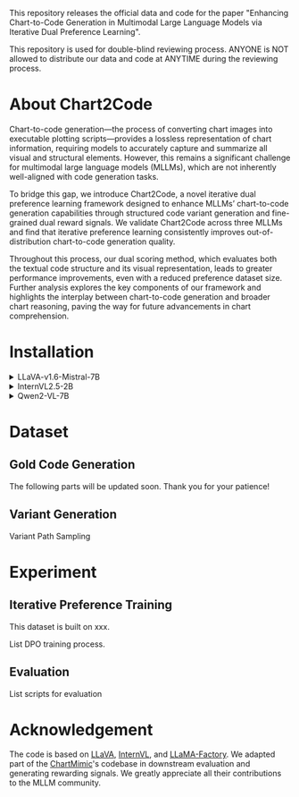 This repository releases the official data and code for the paper "Enhancing Chart-to-Code Generation in Multimodal Large Language Models via Iterative Dual Preference Learning". 

This repository is used for double-blind reviewing process. ANYONE is NOT allowed to distribute our data and code at ANYTIME during the reviewing process.

# About Chart2Code

Chart-to-code generation—the process of converting chart images into executable plotting scripts—provides a lossless representation of chart information, requiring models to accurately capture and summarize all visual and structural elements. However, this remains a significant challenge for multimodal large language models (MLLMs), which are not inherently well-aligned with code generation tasks.

To bridge this gap, we introduce Chart2Code, a novel iterative dual preference learning framework designed to enhance MLLMs’ chart-to-code generation capabilities through structured code variant generation and fine-grained dual reward signals. We validate Chart2Code across three MLLMs and find that iterative preference learning consistently improves out-of-distribution chart-to-code generation quality.

Throughout this process, our dual scoring method, which evaluates both the textual code structure and its visual representation, leads to greater performance improvements, even with a reduced preference dataset size. Further analysis explores the key components of our framework and highlights the interplay between chart-to-code generation and broader chart reasoning, paving the way for future advancements in chart comprehension.

# Installation

<details>
<summary>LLaVA-v1.6-Mistral-7B</summary>

This build process based on [LLaVA](https://github.com/haotian-liu/LLaVA):
  
1. Clone this respository and move it to our ```./Training``` folder.

```
git clone https://github.com/haotian-liu/LLaVA.git
mv LLaVA ./Training
```
2. Install Package
```
cd ./Training/LLaVA
conda create -n llava python=3.10 -y
conda activate llava
pip install trl
```
3. Install additional packages for training cases
```
pip install -e ".[train]"
pip install flash-attn --no-build-isolation
```
4. Modify the TRL library adjust DPO for LLaVA
```
cd *your conda path*/envs/csr/lib/python3.10/site-packages/trl/trainer/
# Replace dop_trainer.py with dop_trainer.py in the 'Training/scripts_llava/dpo_llava_trainer.py' folder.
```
5. Modify the parent class of llava_trainer
```
cd ./LLaVA/llava/train

# Modify llava_trainer.py as follows:

# from trl import DPOTrainer
# ...
# ...
# ...
# class LLaVATrainer(DPOTrainer):
```
6. Prepare training and evaluation script.
```
mkdir ./Training/LLaVA/scripts
mv ./scripts_llava/training/finetune_lora_sft.sh ./Training/LLaVA/scripts
mv ./scripts_llava/training/finetune_lora_dpo.sh ./Training/LLaVA/scripts
mv ./scripts_llava/evaluation/model_vqa_chart2code.py ./Training/LLaVA/llava/eval
mv ./scripts_llava/evaluation/model_vqa_chart2qa.py ./Training/LLaVA/llava/eval
mv ./scripts_llava/evaluation/evaluation_sampling.sh ./Training/LLaVA/scripts
```
</details>

<details>
<summary>InternVL2.5-2B</summary>

This build process based on [InternVL](https://github.com/OpenGVLab/InternVL):

1. Clone this respository and move it to our ```./Training``` folder.

```
git clone https://github.com/OpenGVLab/InternVL.git
mv InternVL ./Training
```
2. Install Package
```
cd ./Training/InternVL
conda create -n internvl python=3.10 -y
conda activate internvl
```
3. Install additional packages for training cases
```
pip install -e ".requirements/internvl_chat.txt"
```
4. Prepare training and evaluation script.
```
mkdir ./Training/InternVL/scripts
mv ./scripts_internvl/training/finetune_lora_sft.sh ./Training/InternVL/scripts
mv ./scripts_internvl/training/finetune_lora_dpo.sh ./Training/InternVL/scripts
mv ./scripts_internvl/training/custom_dataset_sft.json ./Training/InternVL/scripts
mv ./scripts_internvl/training/custom_dataset_dpo.json ./Training/InternVL/scripts
mkdir ./Training/InternVL/internvl_chart/eval/chart2code
mv ./scripts_internvl/evaluation/evaluate_vqa.py ./Training/InternVL/internvl_chart/eval/chart2code
mv ./scripts_internvl/evaluation/evaluate_vqa_chartqa.py ./Training/InternVL/internvl_chart/eval/chart2code
mv ./scripts_internvl/evaluation/evaluation_sampling.sh ./Training/InternVL/scripts
```
</details>

<details>
<summary>Qwen2-VL-7B</summary>

This build process based on [LLaMA-Factory](https://github.com/hiyouga/LLaMA-Factory):

1. Clone this respository and navigate to LLaVA folder

```
git clone https://github.com/hiyouga/LLaMA-Factory.git
mv LLaMA-Factory ./Training/Qwen
```
2. Install Package
```
cd ./Training/Qwen
conda create -n qwen python=3.10 -y
conda activate qwen
```
3. Install additional packages for training cases
```
pip install -e "requirementst.txt"
```
4. Prepare training and evaluation script.
```
mkdir ./Training/Qwen/scripts
mv ./scripts_qwen/training/finetune_lora_sft.sh ./Training/Qwen/scripts
mv ./scripts_qwen/training/finetune_lora_dpo.sh ./Training/Qwen/scripts
mv ./scripts_qwen/evaluation/evaluate_chart2code.py ./Training/Qwen/evaluate
mkdir ./Training/Qwen/evaluate
mv ./scripts_qwen/evaluation/evaluate_chartqa.py ./Training/Qwen/evaluate
mv ./scripts_qwen/evaluation/evaluation_sampling.sh ./Training/Qwen/scripts
```
</details>

# Dataset

## Gold Code Generation

The following parts will be updated soon. Thank you for your patience!

## Variant Generation

Variant Path Sampling


# Experiment

## Iterative Preference Training

This dataset is built on xxx.

List DPO training process.

## Evaluation

List scripts for evaluation

# Acknowledgement

The code is based on [LLaVA](https://github.com/haotian-liu/LLaVA), [InternVL](https://github.com/OpenGVLab/InternVL), and [LLaMA-Factory](https://github.com/hiyouga/LLaMA-Factory). We adapted part of the [ChartMimic](https://github.com/ChartMimic/ChartMimic)'s codebase in downstream evaluation and generating rewarding signals. We greatly appreciate all their contributions to the MLLM community.
